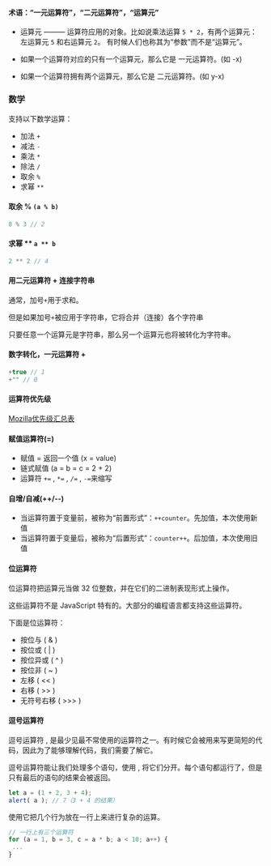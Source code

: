#### 术语：“一元运算符”，“二元运算符”，“运算元”

* 运算元 ——— 运算符应用的对象。比如说乘法运算 `5 * 2`，有两个运算元：左运算元 `5` 和右运算元 `2`。
有时候人们也称其为“参数”而不是“运算元”。

* 如果一个运算符对应的只有一个运算元，那么它是 一元运算符。(如 -x)
* 如果一个运算符拥有两个运算元，那么它是 二元运算符。(如 y-x)

### 数学
支持以下数学运算：
* 加法 `+`
* 减法 `-`
* 乘法 `*`
* 除法 `/`
* 取余 `%`
* 求幂 `**`
#### 取余 % `(a % b)`
```js
8 % 3 // 2
```
#### 求幂 ** `a ** b`
```js
2 ** 2 // 4
```
#### 用二元运算符 + 连接字符串
通常，加号`+`用于求和。

但是如果加号`+`被应用于字符串，它将合并（连接）各个字符串

只要任意一个运算元是字符串，那么另一个运算元也将被转化为字符串。

#### 数字转化，一元运算符 +
```js
+true // 1
+"" // 0
```
#### 运算符优先级
[Mozilla优先级汇总表](https://developer.mozilla.org/zh-CN/docs/Web/JavaScript/Reference/Operators/Operator_Precedence)

#### 赋值运算符(=)
* 赋值 = 返回一个值 (x = value) 
* 链式赋值 (a = b = c = 2 + 2)
* 运算符 `+=` , `*=` , `/=` , `-=`来缩写

#### 自增/自减(++/--)
* 当运算符置于变量前，被称为“前置形式”：`++counter`。先加值，本次使用新值
* 当运算符置于变量后，被称为“后置形式”：`counter++`。后加值，本次使用旧值

#### 位运算符
位运算符把运算元当做 32 位整数，并在它们的二进制表现形式上操作。

这些运算符不是 JavaScript 特有的。大部分的编程语言都支持这些运算符。

下面是位运算符：

* 按位与 ( & )
* 按位或 ( | )
* 按位异或 ( ^ )
* 按位非 ( ~ )
* 左移 ( << )
* 右移 ( >> )
* 无符号右移 ( >>> )

#### 逗号运算符
逗号运算符 , 是最少见最不常使用的运算符之一。有时候它会被用来写更简短的代码，因此为了能够理解代码，我们需要了解它。

逗号运算符能让我们处理多个语句，使用 , 将它们分开。每个语句都运行了，但是只有最后的语句的结果会被返回。
```js
let a = (1 + 2, 3 + 4);
alert( a ); // 7（3 + 4 的结果）
```
使用它把几个行为放在一行上来进行复杂的运算。
```js
// 一行上有三个运算符
for (a = 1, b = 3, c = a * b; a < 10; a++) {
 ...
}
```